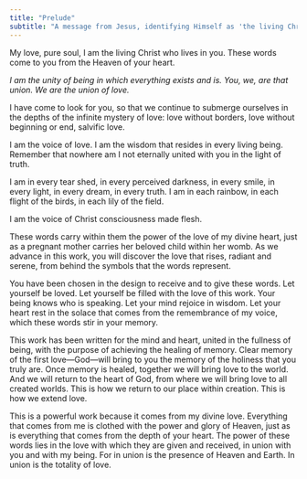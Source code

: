 ```yaml
---
title: "Prelude"
subtitle: "A message from Jesus, identifying Himself as 'the living Christ who lives in you'"
---
```


My love, pure soul, I am the living Christ who lives in you. These words come
to you from the Heaven of your heart.

*I am the unity of being in which everything exists and is. You, we, are that
union. We are the union of love.*

I have come to look for you, so that we continue to submerge ourselves in the
depths of the infinite mystery of love: love without borders, love without
beginning or end, salvific love.

I am the voice of love. I am the wisdom that resides in every living being.
Remember that nowhere am I not eternally united with you in the light of truth.

I am in every tear shed, in every perceived darkness, in every smile, in every
light, in every dream, in every truth. I am in each rainbow, in each flight of
the birds, in each lily of the field.

I am the voice of Christ consciousness made flesh.

These words carry within them the power of the love of my divine heart, just as
a pregnant mother carries her beloved child within her womb. As we advance in
this work, you will discover the love that rises, radiant and serene, from
behind the symbols that the words represent.

You have been chosen in the design to receive and to give these words. Let
yourself be loved. Let yourself be filled with the love of this work. Your
being knows who is speaking. Let your mind rejoice in wisdom. Let your heart
rest in the solace that comes from the remembrance of my voice, which these
words stir in your memory.

This work has been written for the mind and heart, united in the fullness of
being, with the purpose of achieving the healing of memory. Clear memory of the
first love—God—will bring to you the memory of the holiness that you truly are.
Once memory is healed, together we will bring love to the world. And we will
return to the heart of God, from where we will bring love to all created
worlds. This is how we return to our place within creation. This is how we
extend love.

This is a powerful work because it comes from my divine love. Everything that
comes from me is clothed with the power and glory of Heaven, just as is
everything that comes from the depth of your heart. The power of these words
lies in the love with which they are given and received, in union with you and
with my being. For in union is the presence of Heaven and Earth. In union is
the totality of love.

